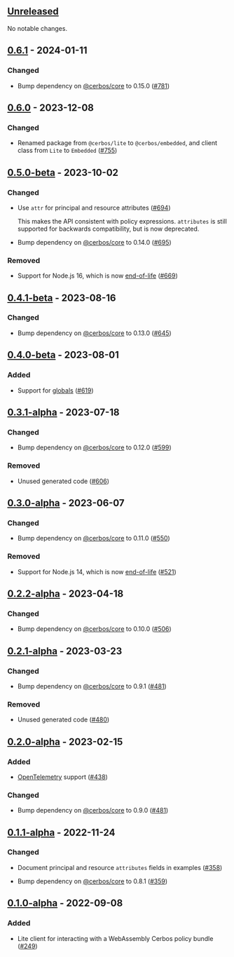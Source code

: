 ## [Unreleased]

No notable changes.

## [0.6.1] - 2024-01-11

### Changed

- Bump dependency on [@cerbos/core] to 0.15.0 ([#781](https://github.com/cerbos/cerbos-sdk-javascript/pull/781))

## [0.6.0] - 2023-12-08

### Changed

- Renamed package from `@cerbos/lite` to `@cerbos/embedded`, and client class from `Lite` to `Embedded` ([#755](https://github.com/cerbos/cerbos-sdk-javascript/pull/755))

## [0.5.0-beta] - 2023-10-02

### Changed

- Use `attr` for principal and resource attributes ([#694](https://github.com/cerbos/cerbos-sdk-javascript/pull/694))

  This makes the API consistent with policy expressions.
  `attributes` is still supported for backwards compatibility, but is now deprecated.

- Bump dependency on [@cerbos/core] to 0.14.0 ([#695](https://github.com/cerbos/cerbos-sdk-javascript/pull/695))

### Removed

- Support for Node.js 16, which is now [end-of-life][nodejs-eol] ([#669](https://github.com/cerbos/cerbos-sdk-javascript/pull/669))

## [0.4.1-beta] - 2023-08-16

### Changed

- Bump dependency on [@cerbos/core] to 0.13.0 ([#645](https://github.com/cerbos/cerbos-sdk-javascript/pull/645))

## [0.4.0-beta] - 2023-08-01

### Added

- Support for [globals](https://docs.cerbos.dev/cerbos/latest/configuration/engine#globals) ([#619](https://github.com/cerbos/cerbos-sdk-javascript/pull/619))

## [0.3.1-alpha] - 2023-07-18

### Changed

- Bump dependency on [@cerbos/core] to 0.12.0 ([#599](https://github.com/cerbos/cerbos-sdk-javascript/pull/599))

### Removed

- Unused generated code ([#606](https://github.com/cerbos/cerbos-sdk-javascript/pull/606))

## [0.3.0-alpha] - 2023-06-07

### Changed

- Bump dependency on [@cerbos/core] to 0.11.0 ([#550](https://github.com/cerbos/cerbos-sdk-javascript/pull/550))

### Removed

- Support for Node.js 14, which is now [end-of-life][nodejs-eol] ([#521](https://github.com/cerbos/cerbos-sdk-javascript/pull/521))

## [0.2.2-alpha] - 2023-04-18

### Changed

- Bump dependency on [@cerbos/core] to 0.10.0 ([#506](https://github.com/cerbos/cerbos-sdk-javascript/pull/506))

## [0.2.1-alpha] - 2023-03-23

### Changed

- Bump dependency on [@cerbos/core] to 0.9.1 ([#481](https://github.com/cerbos/cerbos-sdk-javascript/pull/481))

### Removed

- Unused generated code ([#480](https://github.com/cerbos/cerbos-sdk-javascript/pull/480))

## [0.2.0-alpha] - 2023-02-15

### Added

- [OpenTelemetry](https://opentelemetry.io) support ([#438](https://github.com/cerbos/cerbos-sdk-javascript/pull/438))

### Changed

- Bump dependency on [@cerbos/core] to 0.9.0 ([#481](https://github.com/cerbos/cerbos-sdk-javascript/pull/446))

## [0.1.1-alpha] - 2022-11-24

### Changed

- Document principal and resource `attributes` fields in examples ([#358](https://github.com/cerbos/cerbos-sdk-javascript/pull/358))

- Bump dependency on [@cerbos/core] to 0.8.1 ([#359](https://github.com/cerbos/cerbos-sdk-javascript/pull/359))

## [0.1.0-alpha] - 2022-09-08

### Added

- Lite client for interacting with a WebAssembly Cerbos policy bundle ([#249](https://github.com/cerbos/cerbos-sdk-javascript/pull/249))

[unreleased]: https://github.com/cerbos/cerbos-sdk-javascript/compare/@cerbos/embedded@0.6.1...HEAD
[0.6.1]: https://github.com/cerbos/cerbos-sdk-javascript/compare/@cerbos/embedded@0.6.0...@cerbos/embedded@0.6.1
[0.6.0]: https://github.com/cerbos/cerbos-sdk-javascript/compare/@cerbos/lite@0.5.0-beta...@cerbos/embedded@0.6.0
[0.5.0-beta]: https://github.com/cerbos/cerbos-sdk-javascript/compare/@cerbos/lite@0.4.1-beta...@cerbos/lite@0.5.0-beta
[0.4.1-beta]: https://github.com/cerbos/cerbos-sdk-javascript/compare/@cerbos/lite@0.4.0-beta...@cerbos/lite@0.4.1-beta
[0.4.0-beta]: https://github.com/cerbos/cerbos-sdk-javascript/compare/@cerbos/lite@0.3.1-alpha...@cerbos/lite@0.4.0-beta
[0.3.1-alpha]: https://github.com/cerbos/cerbos-sdk-javascript/compare/@cerbos/lite@0.3.0-alpha...@cerbos/lite@0.3.1-alpha
[0.3.0-alpha]: https://github.com/cerbos/cerbos-sdk-javascript/compare/@cerbos/lite@0.2.2-alpha...@cerbos/lite@0.3.0-alpha
[0.2.2-alpha]: https://github.com/cerbos/cerbos-sdk-javascript/compare/@cerbos/lite@0.2.1-alpha...@cerbos/lite@0.2.2-alpha
[0.2.1-alpha]: https://github.com/cerbos/cerbos-sdk-javascript/compare/@cerbos/lite@0.2.0-alpha...@cerbos/lite@0.2.1-alpha
[0.2.0-alpha]: https://github.com/cerbos/cerbos-sdk-javascript/compare/@cerbos/lite@0.1.1-alpha...@cerbos/lite@0.2.0-alpha
[0.1.1-alpha]: https://github.com/cerbos/cerbos-sdk-javascript/compare/@cerbos/lite@0.1.0-alpha...@cerbos/lite@0.1.1-alpha
[0.1.0-alpha]: https://github.com/cerbos/cerbos-sdk-javascript/compare/a3dcb572e0eeff4c4d86c9cc66c1d0c7e59c4853...@cerbos/lite@0.1.0-alpha
[@cerbos/core]: ../core/README.md
[nodejs-eol]: https://github.com/nodejs/release#end-of-life-releases
